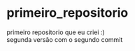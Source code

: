 # primeiro_repositorio
primeiro repositorio que eu criei :)
<br>
segunda versão com o segundo commit